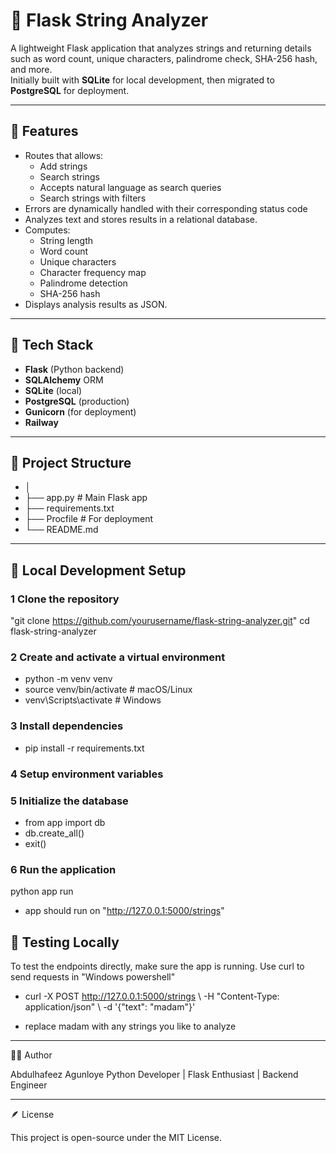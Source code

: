 # 🧠 Flask String Analyzer

A lightweight Flask application that analyzes strings and returning details such as word count, unique characters, palindrome check, SHA-256 hash, and more.  
Initially built with **SQLite** for local development, then migrated to **PostgreSQL** for deployment.

---

## 🚀 Features

- Routes that allows:
    - Add strings
    - Search strings
    - Accepts natural language as search queries
    - Search strings with filters
- Errors are dynamically handled with their corresponding status code
- Analyzes text and stores results in a relational database.
- Computes:
  - String length
  - Word count
  - Unique characters
  - Character frequency map
  - Palindrome detection
  - SHA-256 hash
- Displays analysis results as JSON.

---

## 🧩 Tech Stack

- **Flask** (Python backend)
- **SQLAlchemy** ORM
- **SQLite** (local)
- **PostgreSQL** (production)
- **Gunicorn** (for deployment)
- **Railway** 

---

## 🧠 Project Structure
- │
- ├── app.py # Main Flask app
- ├── requirements.txt
- ├── Procfile # For deployment
- └── README.md

---

## 🧰 Local Development Setup

### 1 Clone the repository
"git clone https://github.com/yourusername/flask-string-analyzer.git"
cd flask-string-analyzer
### 2 Create and activate a virtual environment
  - python -m venv venv
  - source venv/bin/activate   # macOS/Linux
  - venv\Scripts\activate      # Windows
### 3 Install dependencies
  - pip install -r requirements.txt
### 4 Setup environment variables

### 5 Initialize the database
- from app import db
- db.create_all()
- exit()

### 6 Run the application
python app run
- app should run on  "http://127.0.0.1:5000/strings"

## 🧪 Testing Locally
To test the endpoints directly, make sure the app is running.
Use curl to send requests in "Windows powershell" 

- curl -X POST http://127.0.0.1:5000/strings \ -H "Content-Type: application/json" \ -d '{"text": "madam"}'

- replace madam with any strings you like to analyze
---

🧑‍💻 Author

Abdulhafeez Agunloye
Python Developer | Flask Enthusiast | Backend Engineer

---

🪶 License

This project is open-source under the MIT License.